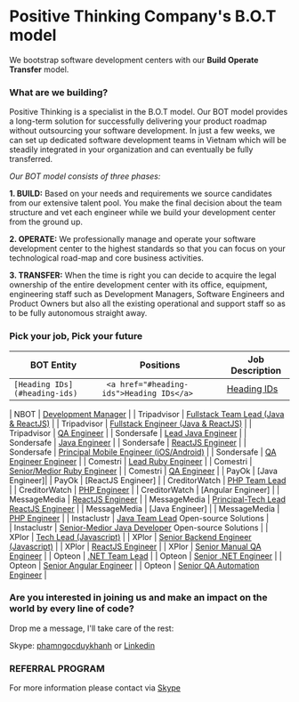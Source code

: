 # Positive Thinking Company's B.O.T model

We bootstrap software development centers with our **Build Operate Transfer** model.

### What are we building? 
Positive Thinking is a specialist in the B.O.T model. Our BOT model provides a long-term solution for successfully delivering your product roadmap without outsourcing your software development. In just a few weeks, we can set up dedicated software development teams in Vietnam which will be steadily integrated in your organization and can eventually be fully transferred.

_Our BOT model consists of three phases:_

**1. BUILD:** Based on your needs and requirements we source candidates from our extensive talent pool. You make the final decision about the team structure and vet each engineer while we build your development center from the ground up.

**2. OPERATE:** We professionally manage and operate your software development center to the highest standards so that you can focus on your technological road-map and core business activities.

**3. TRANSFER:** When the time is right you can decide to acquire the legal ownership of the entire development center with its office, equipment, engineering staff such as Development Managers, Software Engineers and Product Owners but also all the existing operational and support staff so as to be fully autonomous straight away.
### Pick your job, Pick your future

<table class="table table-bordered">
  <thead class="thead-light">
    <tr>
      <th>BOT Entity</th>
      <th>Positions</th>
      <th>Job Description</th>
    </tr>
  </thead>
  <tbody>
    <tr>
      <td><code class="highlighter-rouge">[Heading IDs](#heading-ids)</code></td>
      <td><code class="highlighter-rouge"> &lt;a href="#heading-ids"&gt;Heading IDs&lt;/a&gt;</code></td>
      <td><a href="#heading-ids">Heading IDs</a></td>
    </tr>
  </tbody>
</table>


| NBOT | [Development Manager](https://careers.positivethinking.tech/ptc_jobs/development-manager-ho-chi-minh-bot/) | 
| Tripadvisor | [Fullstack Team Lead (Java & ReactJS)](https://careers.positivethinking.tech/ptc_jobs/java-fullstack-team-lead-ota/) |
| Tripadvisor | [Fullstack Engineer (Java & ReactJS)](https://careers.positivethinking.tech/ptc_jobs/senior-medior-java-fullstack-developer-ota/) |
| Tripadvisor | [QA Engineer](https://careers.positivethinking.tech/ptc_jobs/senior-qa-engineer-ota/) |
| Sondersafe | [Lead Java Engineer](https://careers.positivethinking.tech/ptc_jobs/full-stack-java-leader-sds/) |
| Sondersafe | [Java Engineer](https://careers.positivethinking.tech/ptc_jobs/senior-java-developer-sds/) |
| Sondersafe | [ReactJS Engineer](https://careers.positivethinking.tech/ptc_jobs/senior-front-end-developer-sds/) |
| Sondersafe | [Principal Mobile Engineer (iOS/Android)](https://careers.positivethinking.tech/ptc_jobs/senior-principal-android-developer-sds/) |
| Sondersafe | [QA Engineer Engineer](https://careers.positivethinking.tech/ptc_jobs/senior-manual-qa-engineer-sds/) |
| Comestri | [Lead Ruby Engineer](https://careers.positivethinking.tech/ptc_jobs/development-team-lead-ruby-on-rails-cmt/) |
| Comestri | [Senior/Medior Ruby Engineer](https://careers.positivethinking.tech/ptc_jobs/ruby-on-rails-developer-cmt/) |
| Comestri | [QA Engineer](https://careers.positivethinking.tech/ptc_jobs/senior-qa-engineer-cmt/) |
| PayOk | [Java Engineer]|
| PayOk | [ReactJS Engineer] |
| CreditorWatch | [PHP Team Lead](https://careers.positivethinking.tech/ptc_jobs/senior-medior-java-fullstack-developer-ota/) |
| CreditorWatch | [PHP Engineer](https://careers.positivethinking.tech/ptc_jobs/senior-php-developer-cw/) |
| CreditorWatch | [Angular Engineer] |
| MessageMedia | [ReactJS Engineer](https://careers.positivethinking.tech/ptc_jobs/senior-reactjs-engineer-mm/) |
| MessageMedia | [Principal-Tech Lead ReactJS Engineer](https://careers.positivethinking.tech/ptc_jobs/principal-techlead-reactjs-engineer-mm/) |
| MessageMedia | [Java Engineer] |
| MessageMedia | [PHP Engineer](https://careers.positivethinking.tech/ptc_jobs/senior-php-engineer-mm/) |
| Instaclustr | [Java Team Lead](https://careers.positivethinking.tech/ptc_jobs/java-team-lead-isc/) Open-source Solutions |  
| Instaclustr | [Senior-Medior Java Developer](https://careers.positivethinking.tech/ptc_jobs/senior-medior-java-developer-isc/) Open-source Solutions | 
| XPlor | [Tech Lead (Javascript)](https://careers.positivethinking.tech/ptc_jobs/technical-lead-javascript-xplor/) | 
| XPlor | [Senior Backend Engineer (Javascript)](https://careers.positivethinking.tech/ptc_jobs/senior-backend-engineer-javascript-xplor/) | 
| XPlor | [ReactJS Engineer](https://careers.positivethinking.tech/ptc_jobs/reactjs-engineer-xplor/) | 
| XPlor | [Senior Manual QA Engineer](https://careers.positivethinking.tech/ptc_jobs/senior-manual-qa-engineer-xplor/) | 
| Opteon | [.NET Team Lead](https://careers.positivethinking.tech/ptc_jobs/net-team-lead-opt/) | 
| Opteon | [Senior .NET Engineer](https://careers.positivethinking.tech/ptc_jobs/senior-net-developer-opt/) | 
| Opteon | [Senior Angular Engineer](https://careers.positivethinking.tech/ptc_jobs/senior-angular-developer-opt/) | 
| Opteon | [Senior QA Automation Engineer](https://careers.positivethinking.tech/ptc_jobs/senior-qa-automation-engineer-opt/) | 

### Are you interested in joining us and make an impact on the world by every line of code?

Drop me a message, I'll take care of the rest:

Skype: [phamngocduykhanh](https://join.skype.com/invite/iM2bQCkTJ3N8) or [Linkedin](https://www.linkedin.com/in/khanhpnd/)

### REFERRAL PROGRAM
For more information please contact via [Skype](https://join.skype.com/invite/iM2bQCkTJ3N8)
